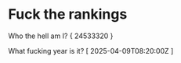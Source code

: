 # Fuck the rankings

Who the hell am I?
{ 24533320 }

What fucking year is it?
[ 2025-04-09T08:20:00Z ]
